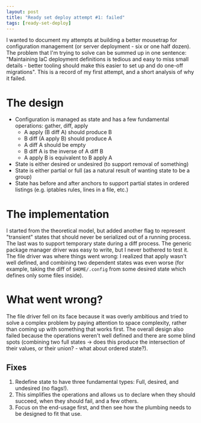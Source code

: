 ```yaml
---
layout: post
title: "Ready set deploy attempt #1: failed"
tags: [ready-set-deploy]
---
```

I wanted to document my attempts at building a better mousetrap for configuration management (or server deployment - six or one half dozen).
The problem that I'm trying to solve can be summed up in one sentence: "Maintaining IaC deployment definitions is tedious and easy to miss small details - better tooling should make this easier to set up and do one-off migrations".
This is a record of my first attempt, and a short analysis of why it failed.

# The design

* Configuration is managed as state and has a few fundamental operations: gather, diff, apply
    * A apply (B diff A) should produce B
    * B diff (A apply B) should produce A
    * A diff A should be empty
    * B diff A is the inverse of A diff B
    * A apply B is equivalent to B apply A
* State is either desired or undesired (to support removal of something)
* State is either partial or full (as a natural result of wanting state to be a group)
* State has before and after anchors to support partial states in ordered listings (e.g. iptables rules, lines in a file, etc.)

# The implementation

I started from the theoretical model, but added another flag to represent "transient" states that should never be serialized out of a running process.
The last was to support temporary state during a diff process.
The generic package manager driver was easy to write, but I never bothered to test it.
The file driver was where things went wrong: I realized that apply wasn't well defined, and combining two dependent states was even worse (for example, taking the diff of `$HOME/.config` from some desired state which defines only some files inside).

# What went wrong?

The file driver fell on its face because it was overly ambitious and tried to solve a complex problem by paying attention to space complexity, rather than coming up with something that works first.
The overall design also failed because the operations weren't well defined and there are some blind spots (combining two full states -> does this produce the intersection of their values, or their union? - what about ordered state?).

## Fixes

1. Redefine state to have three fundamental types: Full, desired, and undesired (no flags!).
2. This simplifies the operations and allows us to declare when they should succeed, when they should fail, and a few others.
3. Focus on the end-usage first, and then see how the plumbing needs to be designed to fit that use.
